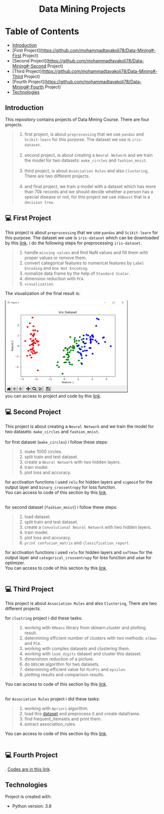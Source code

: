 # <p align="center">Data Mining Projects</p>

# Table of Contents
- [Introduction](https://github.com/mohammadtavakoli78/Data-Mining#introduction)
- [First Project](https://github.com/mohammadtavakoli78/Data-Mining#-First Project)
- [Second Project](https://github.com/mohammadtavakoli78/Data-Mining#-Second Project)
- [Third Project](https://github.com/mohammadtavakoli78/Data-Mining#-Third Project)
- [Fourth Project](https://github.com/mohammadtavakoli78/Data-Mining#-Fourth Project)
- [Technologies](https://github.com/mohammadtavakoli78/Data-Mining#technologies)

## Introduction
This repository contains projects of Data Mining Course. There are four projects.<br>
> 1.  first project, is about ```preprocessing``` that we use ```pandas``` and ```Scikit-learn``` for this purpose. The dataset we use is ```iris-dataset```.<br><br>
> 2.  second project, is about creating a ```Neural Network``` and we train the model for two datasets: ```make_circles``` and ```fashion_mnist```.<br><br>
> 3.  third project, is about ```Association Rules``` and also ```Clustering```, There are two different projects.<br><br>
> 4.  and final project, we train a model with a dataset which has more than 70k records and we should decide whether a person has a special disease or not, for this project we use ```XGBoost``` that is a ```decision tree```.

## 💻 First Project
This project is about ```preprocessing``` that we use ```pandas``` and ```Scikit-learn``` for this purpose. The dataset we use is ```iris-dataset``` which can be downloaded by this [link](https://github.com/mohammadtavakoli78/Data-Mining/blob/master/Project%201/iris.data). i do the following steps for preprocessing ```iris-dataset```.<br>
> 1.  handle ```missing values``` and find NaN values and fill them with proper values or remove them.
> 2.  convert categorical features to numerical features by ```Label Encoding``` and ```One Hot Encoding```.
> 3.  nomalize data frame by the help of ```Standard Scalar```.
> 4.  dimension reduction with ```PCA```.
> 5.  ```visualization```.<br>

The visualization of the final result is:<br>

<img src="https://github.com/mohammadtavakoli78/Data-Mining/blob/master/Project%201/images/9.PNG" width="400px" height="300px" display="block" /><br>
you can access to project and code by this [link](https://github.com/mohammadtavakoli78/Data-Mining/tree/master/Project%201).

## 💻 Second Project
This project is about creating a ```Neural Network``` and we train the model for two datasets: ```make_circles``` and ```fashion_mnist```.<br><br>
for first dataset (```make_circles```) i follow these steps:
> 1.  make 1000 circles.
> 2.  split train and test dataset.
> 3.  create a ```Neural Network``` with two hidden layers.
> 4.  train model.
> 5.  plot loss and accuracy.<br>

for acctivation functions i used ```relu``` for hidden layers and ```sigmoid``` for the output layer and ```binary_crossentropy``` for loss function.<br>
You can access to code of this section by this [link](https://github.com/mohammadtavakoli78/Data-Mining/blob/master/Project%202/DM_HW2_1.ipynb).<br><br>

for second dataset (```fashion_mnist```) i follow these steps:
> 1.  load dataset.
> 2.  split train and test dataset.
> 3.  create a ```Convolutional Neural Network``` with two hidden layers.
> 4.  train model.
> 5.  plot loss and accuracy.
> 6.  ```print confusion_matrix``` and ```classification_report```.<br>

for acctivation functions i used ```relu``` for hidden layers and ```softmax``` for the output layer and ```categorical_crossentropy``` for loss function and ```adam``` for optimizer.<br>
You can access to code of this section by this [link](https://github.com/mohammadtavakoli78/Data-Mining/blob/master/Project%202/DM_HW2_2.ipynb).<br><br>

## 💻 Third Project
This project is about ```Association Rules``` and also ```Clustering```, There are two different projects.<br>

for ```clustring``` project i did these tasks:
> 1.  working with ```KMeans``` library from sklearn.cluster and plotting result.
> 2.  determining efficient number of clusters with two methods: ```elbow``` and ```PCA```.
> 3.  working with complex datasets and clustering them.
> 4.  working with ```load_digits``` dataset and cluster this dataset. 
> 5.  dimenshion reduction of a picture.
> 6.  do ```DBSCAN``` algorithm for two datasets.
> 7.  determining efficient value for ```MinPts``` and ```epsilon```.
> 8.  plotting results and comparison results.<br>

You can access to code of this section by this [link](https://github.com/mohammadtavakoli78/Data-Mining/blob/master/Project%203/Clustering.ipynb).<br><br>

for ```Association Rules``` project i did these tasks:
> 1.  working with ```Apriori``` algorithm.
> 2.  load this [dataset](https://github.com/mohammadtavakoli78/Data-Mining/blob/master/Project%203/Hypermarket_dataset.csv) and preprocess it and create dataframe.
> 3.  find frequent_itemsets and print them.
> 4.  extract association_rules.<br>

You can access to code of this section by this [link](https://github.com/mohammadtavakoli78/Data-Mining/blob/master/Project%203/AssociationRules.ipynb).<br><br>

## 💻 Fourth Project
. [Codes are in this link](https://github.com/mohammadtavakoli78/Data-Mining/tree/master/Project%204).

## Technologies
Project is created with:
* Python version: 3.8

